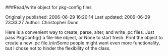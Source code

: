 ###Read/write object for pkg-config files

Originally published: 2006-06-29 16:20:14
Last updated: 2006-06-29 23:33:27
Author: Christopher Dunn

Here is a convenient way to create, parse, alter, and write .pc files.  Just pass PkgConfig() a file-like object, or None to start fresh.  Print the object to create a new .pc file.\n\nSome people might want even more functionality, but I chose not to hinder the flexibility of the class.